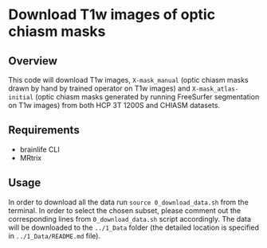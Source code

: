 # Download T1w images of optic chiasm masks

## Overview

This code will download T1w images, `X-mask_manual` (optic chiasm masks drawn by hand by trained operator on T1w images) and `X-mask_atlas-initial` (optic chiasm masks generated by running FreeSurfer segmentation on T1w images) from both HCP 3T 1200S and CHIASM datasets.

## Requirements
- brainlife CLI
- MRtrix

## Usage
In order to download all the data run `source 0_download_data.sh` from the terminal. In order to select the chosen subset, please comment out the corresponding lines from `0_download_data.sh` script accordingly. The data will be downloaded to the `../1_Data` folder (the detailed location is specified in `../1_Data/README.md` file).

